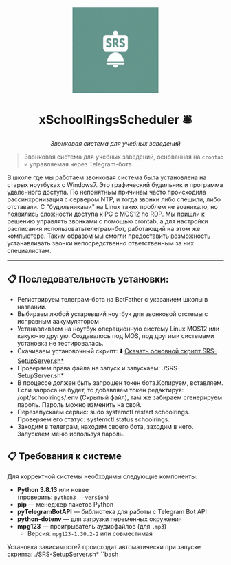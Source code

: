<div align="center">
  <img src="assets/logo.jpg" alt="Логотип xSchoolRingsScheduler" width="200" />
  <h1>xSchoolRingsScheduler 🛎️</h1>
  <p><em>Звонковая система для учебных заведений</em></p>
</div>

> Звонковая система для учебных заведений, основанная на `crontab` и управляемая через Telegram-бота.

В школе где мы работаем звонковая система была установлена на старых ноутбуках с Windows7. Это графический будильник и программа удаленного доступа. По непонятным причинам часто происходила рассинхронизация с сервером NTP, и тогда звонки либо спешили, либо отставали. С "будильниками" на Linux таких проблем не возникало, но появились сложности доступа к PC с MOS12 по RDP. Мы пришли к решению управлять звонками с помощью crontab, а для настройки расписания использоватьтелеграм-бот, работающий на этом же компьютере. Таким образом мы смогли предоставить возможность устанавливать звонки непосредственно ответственным за них специалистам.

---
## 📋 Последовательность установки:

- Регистрируем телеграм-бота на BotFather с указанием школы в названии.
- Выбираем любой устаревший ноутбук для звонковой стстемы с исправным аакумулятором
- Устанавливаем на ноутбук операционную систему Linux МOS12 или какую-то другую. Создавалось под MOS, под другими системами установка не тестировалась. 
- Скачиваем установочный скрипт:
⬇️ [Скачать основной скрипт SRS-SetupServer.sh*](https://raw.githubusercontent.com/boltunovag/schoolrings_schedule/refs/heads/main/SRS-SetupServer.sh)
- Проверяем права файла на запуск и запускаем: ./SRS-SetupServer.sh*
- В процессе должен быть запрошен токен бота.Копируем, вставляем. Если запроса не будет, то добавляем токен редактируя: /opt/schoolrings/.env (Скрытый файл), там же забираем сгенерируем пароль. Пароль можно изменить на свой.
- Перезапускаем сервис: sudo systemctl restart schoolrings. Проверяем его статус: systemctl status schoolrings.
- Заходим в телеграм, находим своего бота, заходим в него. Запускаем меню используя пароль.

## 📋 Требования к системе

Для корректной системы необходимы следующие компоненты:

- **Python 3.8.13** или новее  
  (проверить: `python3 --version`)
- **pip** — менеджер пакетов Python
- **pyTelegramBotAPI** — библиотека для работы с Telegram Bot API
- **python-dotenv** — для загрузки переменных окружения
- **mpg123** — проигрыватель аудиофайлов (для `.mp3`)
  - Версия: `mpg123-1.30.2-2` или совместимая

Установка зависимостей происходит автоматически при запуске скрипта:
./SRS-SetupServer.sh*
``bash
